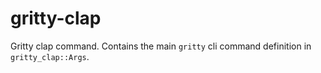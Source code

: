 # gritty-clap

Gritty clap command. Contains the main `gritty` cli command definition in `gritty_clap::Args`.
